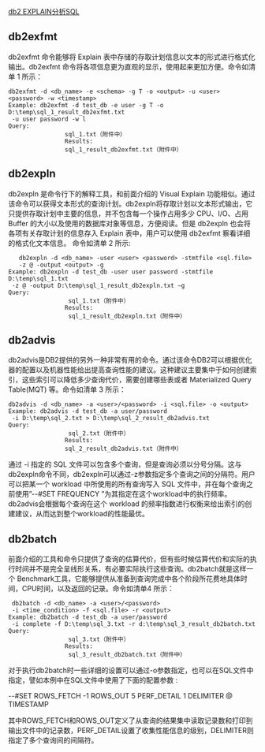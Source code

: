 [db2 EXPLAIN分析SQL](https://blog.csdn.net/lyjiau/article/details/50351358)     

## db2exfmt    
db2exfmt 命令能够将 Explain 表中存储的存取计划信息以文本的形式进行格式化输出。db2exfmt 命令将各项信息更为直观的显示，使用起来更加方便。命令如清单 1 所示：
```
db2exfmt -d <db_name> -e <schema> -g T -o <output> -u <user> <password> -w <timestamp>
Example: db2exfmt -d test_db -e user -g T -o D:\temp\sql_1_result_db2exfmt.txt
 -u user password -w l
Query:
                sql_1.txt（附件中）
                Results:
                sql_1_result_db2exfmt.txt（附件中）
```
## db2expln    
db2expln 是命令行下的解释工具，和前面介绍的 Visual Explain 功能相似。通过该命令可以获得文本形式的查询计划。db2expln将存取计划以文本形式输出，它只提供存取计划中主要的信息，并不包含每一个操作占用多少 CPU、I/O、占用 Buffer 的大小以及使用的数据库对象等信息，方便阅读。但是 db2expln 也会将各项有关存取计划的信息存入 Explain 表中，用户可以使用 db2exfmt 察看详细的格式化文本信息。
命令如清单 2 所示:
```
   db2expln -d <db_name> -user <user> <password> -stmtfile <sql.file>
   -z @ -output <output> -g
Example: db2expln -d test_db -user user password -stmtfile D:\temp\sql_1.txt
 -z @ -output D:\temp\sql_1_result_db2expln.txt –g
Query:
                 sql_1.txt（附件中）
                Results:
                 sql_1_result_db2expln.txt（附件中）
```
## db2advis    
db2advis是DB2提供的另外一种非常有用的命令。通过该命令DB2可以根据优化器的配置以及机器性能给出提高查询性能的建议。这种建议主要集中于如何创建索引，这些索引可以降低多少查询代价，需要创建哪些表或者 Materialized Query Table(MQT) 等。命令如清单 3 所示：
```
db2advis -d <db_name> -a <user>/<password> -i <sql.file> -o <output>
Example: db2advis -d test_db -a user/password
 -i D:\temp\sql_2.txt > D:\temp\sql_2_result_db2advis.txt
Query:
                 sql_2.txt（附件中）
                Results:
                sql_2_result_db2advis.txt（附件中）  
```
通过 -i 指定的 SQL 文件可以包含多个查询，但是查询必须以分号分隔。这与db2expln命令不同，db2expln可以通过-z参数指定多个查询之间的分隔符。用户可以把某一个 workload 中所使用的所有查询写入 SQL 文件中，并在每个查询之前使用”--#SET FREQUENCY <num>”为其指定在这个workload中的执行频率。db2advis会根据每个查询在这个 workload 的频率指数进行权衡来给出索引的创建建议，从而达到整个workload的性能最优。
## db2batch
前面介绍的工具和命令只提供了查询的估算代价，但有些时候估算代价和实际的执行时间并不是完全呈线形关系，有必要实际执行这些查询。db2batch就是这样一个 Benchmark工具，它能够提供从准备到查询完成中各个阶段所花费地具体时间，CPU时间，以及返回的记录。命令如清单4 所示：
```
 db2batch -d <db_name> -a <user>/<password>
 -i <time_condition> -f <sql.file> -r <output>
Example: db2batch -d test_db -a user/password
 -i complete -f D:\temp\sql_3.txt -r d:\temp\sql_3_result_db2batch.txt
Query:
                 sql_3.txt（附件中）
                Results:
                 sql_3_result_db2batch.txt（附件中）
```
对于执行db2batch时一些详细的设置可以通过-o参数指定，也可以在SQL文件中指定，譬如本例中在SQL文件中使用了下面的配置参数 :

--#SET ROWS_FETCH -1 ROWS_OUT 5 PERF_DETAIL 1 DELIMITER @ TIMESTAMP

其中ROWS_FETCH和ROWS_OUT定义了从查询的结果集中读取记录数和打印到输出文件中的记录数，PERF_DETAIL设置了收集性能信息的级别，DELIMITER则指定了多个查询间的间隔符。
